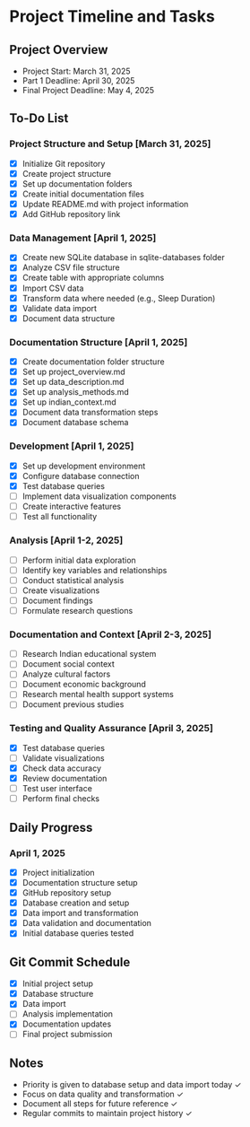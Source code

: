 # Project Timeline and Tasks

## Project Overview
- Project Start: March 31, 2025
- Part 1 Deadline: April 30, 2025
- Final Project Deadline: May 4, 2025

## To-Do List

### Project Structure and Setup [March 31, 2025]
- [x] Initialize Git repository
- [x] Create project structure
- [x] Set up documentation folders
- [x] Create initial documentation files
- [x] Update README.md with project information
- [x] Add GitHub repository link

### Data Management [April 1, 2025]
- [x] Create new SQLite database in sqlite-databases folder
- [x] Analyze CSV file structure
- [x] Create table with appropriate columns
- [x] Import CSV data
- [x] Transform data where needed (e.g., Sleep Duration)
- [x] Validate data import
- [x] Document data structure

### Documentation Structure [April 1, 2025]
- [x] Create documentation folder structure
- [x] Set up project_overview.md
- [x] Set up data_description.md
- [x] Set up analysis_methods.md
- [x] Set up indian_context.md
- [x] Document data transformation steps
- [x] Document database schema

### Development [April 1, 2025]
- [x] Set up development environment
- [x] Configure database connection
- [x] Test database queries
- [ ] Implement data visualization components
- [ ] Create interactive features
- [ ] Test all functionality

### Analysis [April 1-2, 2025]
- [ ] Perform initial data exploration
- [ ] Identify key variables and relationships
- [ ] Conduct statistical analysis
- [ ] Create visualizations
- [ ] Document findings
- [ ] Formulate research questions

### Documentation and Context [April 2-3, 2025]
- [ ] Research Indian educational system
- [ ] Document social context
- [ ] Analyze cultural factors
- [ ] Document economic background
- [ ] Research mental health support systems
- [ ] Document previous studies

### Testing and Quality Assurance [April 3, 2025]
- [x] Test database queries
- [ ] Validate visualizations
- [x] Check data accuracy
- [x] Review documentation
- [ ] Test user interface
- [ ] Perform final checks

## Daily Progress

### April 1, 2025
- [x] Project initialization
- [x] Documentation structure setup
- [x] GitHub repository setup
- [x] Database creation and setup
- [x] Data import and transformation
- [x] Data validation and documentation
- [x] Initial database queries tested

## Git Commit Schedule
- [x] Initial project setup
- [x] Database structure
- [x] Data import
- [ ] Analysis implementation
- [x] Documentation updates
- [ ] Final project submission

## Notes
- Priority is given to database setup and data import today ✓
- Focus on data quality and transformation ✓
- Document all steps for future reference ✓
- Regular commits to maintain project history ✓ 